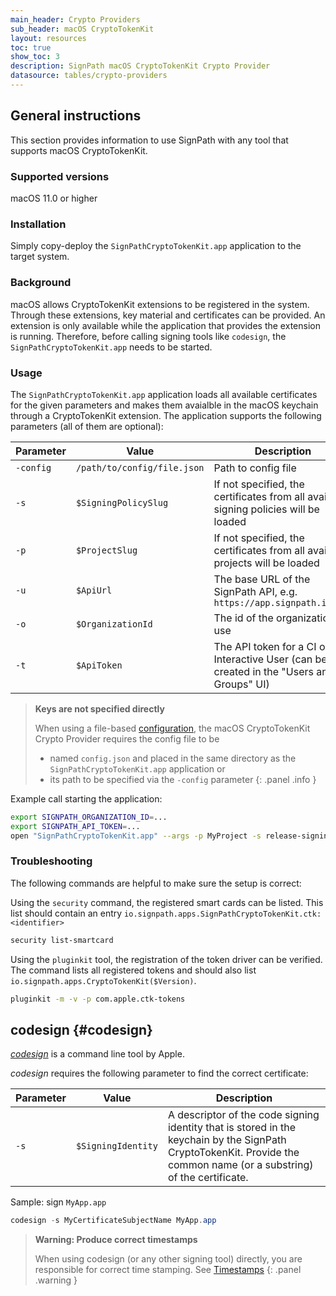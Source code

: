 ```yaml
---
main_header: Crypto Providers
sub_header: macOS CryptoTokenKit
layout: resources
toc: true
show_toc: 3
description: SignPath macOS CryptoTokenKit Crypto Provider
datasource: tables/crypto-providers
---
```


## General instructions

This section provides information to use SignPath with any tool that supports macOS CryptoTokenKit.

### Supported versions

macOS 11.0 or higher

### Installation

Simply copy-deploy the `SignPathCryptoTokenKit.app` application to the target system.

### Background

macOS allows CryptoTokenKit extensions to be registered in the system. Through these extensions, key material and certificates can be provided. An extension is only available while the application that provides the extension is running. Therefore, before calling signing tools like `codesign`, the `SignPathCryptoTokenKit.app` needs to be started.

### Usage

The `SignPathCryptoTokenKit.app` application loads all available certificates for the given parameters and makes them avaialble in the macOS keychain through a CryptoTokenKit extension. The application supports the following parameters (all of them are optional):

| Parameter          | Value                                   | Description
|--------------------|-----------------------------------------|---------------------------------
| `-config`          | `/path/to/config/file.json`             | Path to config file
| `-s`               | `$SigningPolicySlug`                    | If not specified, the certificates from all available signing policies will be loaded
| `-p`               | `$ProjectSlug`                          | If not specified, the certificates from all available projects will be loaded
| `-u`               | `$ApiUrl`                               | The base URL of the SignPath API, e.g. `https://app.signpath.io/Api`
| `-o`               | `$OrganizationId`                       | The id of the organization to use
| `-t`               | `$ApiToken`                             | The API token for a CI or Interactive User (can be created in the "Users and Groups" UI)

> **Keys are not specified directly**
>
> When using a file-based [configuration](/documentation/crypto-providers#crypto-provider-configuration), the macOS CryptoTokenKit Crypto Provider requires the config file to be
> * named `config.json` and placed in the same directory as the `SignPathCryptoTokenKit.app` application or
> * its path to be specified via the `-config` parameter
{: .panel .info }

Example call starting the application:

~~~bash
export SIGNPATH_ORGANIZATION_ID=...
export SIGNPATH_API_TOKEN=...
open "SignPathCryptoTokenKit.app" --args -p MyProject -s release-signing -u https://app.signpath.io/Api
~~~

### Troubleshooting

The following commands are helpful to make sure the setup is correct:

Using the `security` command, the registered smart cards can be listed. This list should contain an entry `io.signpath.apps.SignPathCryptoTokenKit.ctk:<identifier>`
~~~bash
security list-smartcard
~~~

Using the `pluginkit` tool, the registration of the token driver can be verified. The command lists all registered tokens and should also list `io.signpath.apps.CryptoTokenKit($Version)`.

~~~bash
pluginkit -m -v -p com.apple.ctk-tokens
~~~

## codesign {#codesign}

_[codesign]_ is a command line tool by Apple.

_codesign_ requires the following parameter to find the correct certificate:

| Parameter          | Value                                   | Description
|--------------------|-----------------------------------------|---------------------------------
| `-s`               | `$SigningIdentity`                      | A descriptor of the code signing identity that is stored in the keychain by the SignPath CryptoTokenKit. Provide the common name (or a substring) of the certificate.

Sample: sign `MyApp.app`

~~~powershell
codesign -s MyCertificateSubjectName MyApp.app
~~~

> **Warning: Produce correct timestamps**
> 
> When using codesign (or any other signing tool) directly, you are responsible for correct time stamping. See [Timestamps](/documentation/crypto-providers#timestamps)
{: .panel .warning }

[codesign]: https://developer.apple.com/library/archive/documentation/Security/Conceptual/CodeSigningGuide/Procedures/Procedures.html